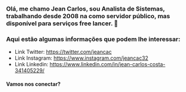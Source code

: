 ### Olá, me chamo Jean Carlos, sou Analista de Sistemas, trabalhando desde 2008 na como servidor público, mas disponível para serviços free lancer. 👋

### Aqui estão algumas informações que podem lhe interessar:

- Link Twitter: https://twitter.com/jeancac
- Link Instagram: https://www.instagram.com/jeancac32
- Link Linkedin: https://www.linkedin.com/in/jean-carlos-costa-341405229/

#### Vamos nos conectar?
